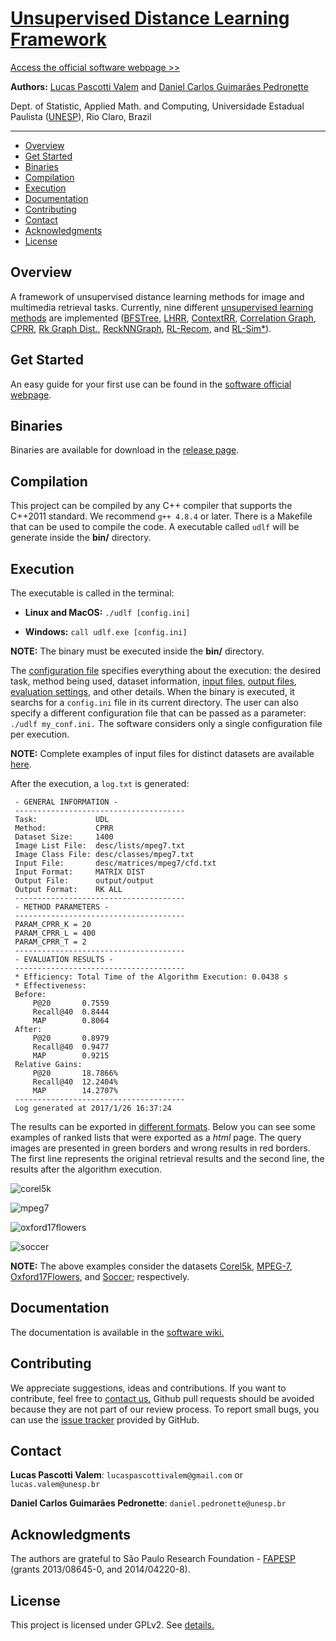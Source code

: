 # [Unsupervised Distance Learning Framework](http://www.ic.unicamp.br/~dcarlos/UDLF/index.html)

[Access the official software webpage >>](http://www.ic.unicamp.br/~dcarlos/UDLF/index.html)

**Authors:** [Lucas Pascotti Valem](http://www.lucasvalem.com) and [Daniel Carlos Guimarães Pedronette](http://www.ic.unicamp.br/~dcarlos/)

Dept. of Statistic, Applied Math. and Computing, Universidade Estadual Paulista ([UNESP](http://www.rc.unesp.br/)), Rio Claro, Brazil

----------------------
* [Overview](#overview)
* [Get Started](#get-started)
* [Binaries](#binaries)
* [Compilation](#compilation)
* [Execution](#execution)
* [Documentation](#documentation)
* [Contributing](#contributing)
* [Contact](#contact)
* [Acknowledgments](#acknowledgments)
* [License](#license)

## Overview
A framework of unsupervised distance learning methods for image and multimedia retrieval tasks.
Currently, nine different [unsupervised learning methods](https://github.com/UDLF/UDLF/wiki/Methods) are implemented
([BFSTree](https://doi.org/10.1016/j.patcog.2020.107666),
[LHRR](http://doi.org/10.1109/TIP.2019.2920526),
[ContextRR](http://dl.acm.org/citation.cfm?id=1948207.1948291),
[Correlation Graph](http://dx.doi.org/10.1016/j.neucom.2016.03.081),
[CPRR](http://dx.doi.org/10.1109/SIBGRAPI.2016.042),
[Rk Graph Dist.](http://dx.doi.org/10.1016/j.patrec.2016.05.021),
[ReckNNGraph](http://dx.doi.org/10.1016/j.imavis.2013.12.009),
[RL-Recom](http://dx.doi.org/10.1145/2671188.2749336),
and [RL-Sim*](http://dx.doi.org/10.1145/2671188.2749335)).

## Get Started
An easy guide for your first use can be found in the [software official webpage](http://www.ic.unicamp.br/%7Edcarlos/UDLF/getStarted.html).

## Binaries
Binaries are available for download in the [release page](https://github.com/UDLF/UDLF/releases).

## Compilation
This project can be compiled by any C++ compiler that supports the C++2011 standard. We recommend `g++ 4.8.4` or later.
There is a Makefile that can be used to compile the code. A executable called `udlf` will be generate inside the **bin/** directory.

## Execution
The executable is called in the terminal:

- **Linux and MacOS:** `./udlf [config.ini]`

- **Windows:**  `call udlf.exe [config.ini]`

**NOTE:** The binary must be executed inside the **bin/** directory.

The [configuration file](https://github.com/UDLF/UDLF/wiki/Configuration) specifies everything about the execution:
the desired task, method being used, dataset information, [input files](https://github.com/UDLF/UDLF/wiki/File-Formats),
[output files](https://github.com/UDLF/UDLF/wiki/File-Formats),
[evaluation settings](https://github.com/UDLF/UDLF/wiki/Evaluation),
and other details.
When the binary is executed, it searchs for a `config.ini` file in its current directory. The user can also specify a different
configuration file that can be passed as a parameter: `./udlf my_conf.ini.` The software considers only a single configuration file per execution.

**NOTE:** Complete examples of input files for distinct datasets are available [here](https://github.com/UDLF/Datasets).

After the execution, a `log.txt` is generated:

```
 - GENERAL INFORMATION -
 --------------------------------------
 Task:             UDL
 Method:           CPRR
 Dataset Size:     1400
 Image List File:  desc/lists/mpeg7.txt
 Image Class File: desc/classes/mpeg7.txt
 Input File:       desc/matrices/mpeg7/cfd.txt
 Input Format:     MATRIX DIST
 Output File:      output/output
 Output Format:    RK ALL
 --------------------------------------
 - METHOD PARAMETERS -
 --------------------------------------
 PARAM_CPRR_K = 20
 PARAM_CPRR_L = 400
 PARAM_CPRR_T = 2
 --------------------------------------
 - EVALUATION RESULTS -
 --------------------------------------
 * Efficiency: Total Time of the Algorithm Execution: 0.0438 s
 * Effectiveness:
 Before:
	 P@20		0.7559
	 Recall@40	0.8444
	 MAP		0.8064
 After:
	 P@20		0.8979
	 Recall@40	0.9477
	 MAP		0.9215
 Relative Gains:
	 P@20		18.7866%
	 Recall@40	12.2404%
	 MAP		14.2707%
 --------------------------------------
 Log generated at 2017/1/26 16:37:24
```

The results can be exported in [different formats](https://github.com/UDLF/UDLF/wiki/File-Formats).
Below you can see some examples of ranked lists that were exported as a *html* page.
The query images are presented in green borders and wrong results in red borders.
The first line represents the original retrieval results and the second line, the results after the algorithm execution.

![corel5k](https://github.com/UDLF/UDLF/blob/master/visual_examples/corel5k.png)

![mpeg7](https://github.com/UDLF/UDLF/blob/master/visual_examples/mpeg7.png)

![oxford17flowers](https://github.com/UDLF/UDLF/blob/master/visual_examples/oxford17flowers.png)

![soccer](https://github.com/UDLF/UDLF/blob/master/visual_examples/soccer.png)

**NOTE:** The above examples consider the datasets
[Corel5k](http://www.ci.gxnu.edu.cn/cbir/Dataset.aspx),
[MPEG-7](http://www.dabi.temple.edu/~shape/MPEG7/dataset.html),
[Oxford17Flowers](http://www.robots.ox.ac.uk/~vgg/data/flowers/), and
[Soccer](http://lear.inrialpes.fr/people/vandeweijer/data.html);
respectively.

## Documentation
The documentation is available in the [software wiki.](https://github.com/UDLF/UDLF/wiki)

## Contributing
We appreciate suggestions, ideas and contributions.
If you want to contribute, feel free to [contact us.](#contact)
Github pull requests should be avoided because they are not part of our review process.
To report small bugs, you can use the [issue tracker](https://github.com/UDLF/UDLF/issues) provided by GitHub.

## Contact
**Lucas Pascotti Valem**: `lucaspascottivalem@gmail.com` or `lucas.valem@unesp.br`

**Daniel Carlos Guimarães Pedronette**: `daniel.pedronette@unesp.br`

## Acknowledgments
The authors are grateful to São Paulo Research Foundation - [FAPESP](http://www.fapesp.br/en/) (grants 2013/08645-0, and 2014/04220-8).

## License
This project is licensed under GPLv2. See [details.](https://github.com/UDLF/UDLF/blob/master/LICENSE)
